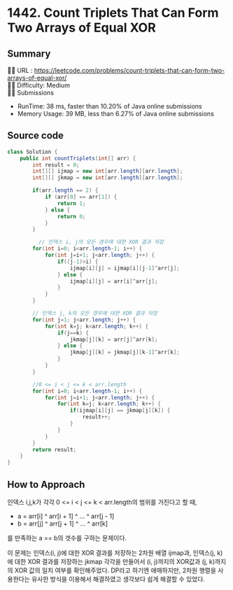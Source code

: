 # 1442. Count Triplets That Can Form Two Arrays of Equal XOR

## Summary

🙇‍♂️ URL : https://leetcode.com/problems/count-triplets-that-can-form-two-arrays-of-equal-xor/  
🤷‍♂️ Difficulty: Medium  
💆‍♂️ Submissions

- RunTime: 38 ms, faster than 10.20% of Java online submissions
- Memory Usage: 39 MB, less than 6.27% of Java online submissions

## Source code

```java
class Solution {
    public int countTriplets(int[] arr) {
        int result = 0;
        int[][] ijmap = new int[arr.length][arr.length];
        int[][] jkmap = new int[arr.length][arr.length];

        if(arr.length == 2) {
            if (arr[0] == arr[1]) {
                return 1;
            } else {
                return 0;
            }
        }

          // 인덱스 i, j의 모든 경우에 대한 XOR 결과 저장
        for(int i=0; i<arr.length-1; i++) {
            for(int j=i+1; j<arr.length; j++) {
                if((j-1)>i) {
                    ijmap[i][j] = ijmap[i][j-1]^arr[j];    
                } else {
                    ijmap[i][j] = arr[i]^arr[j];
                }
            }
        }

        // 인덱스 j, k의 모든 경우에 대한 XOR 결과 저장        
        for(int j=1; j<arr.length; j++) {
            for(int k=j; k<arr.length; k++) {
                if(j==k) {
                    jkmap[j][k] = arr[j]^arr[k];    
                } else {
                    jkmap[j][k] = jkmap[j][k-1]^arr[k];
                }
            }
        }

        //0 <= i < j <= k < arr.length
        for(int i=0; i<arr.length-1; i++) {
            for(int j=i+1; j<arr.length; j++) {
                for(int k=j; k<arr.length; k++) {
                    if(ijmap[i][j] == jkmap[j][k]) {
                        result++;
                    }    
                }  
            }
        }
        return result;
    }
}
```

## How to Approach

인덱스 i,j,k가 각각 0 <= i < j <= k < arr.length의 범위를 가진다고 할 때,

- a = arr[i] ^ arr[i + 1] ^ ... ^ arr[j - 1]
- b = arr[j] ^ arr[j + 1] ^ ... ^ arr[k]

를 만족하는 a == b의 갯수를 구하는 문제이다. 

이 문제는 인덱스(i, j)에 대한 XOR 결과를 저장하는 2차원 배열 ijmap과, 인덱스(j, k)에 대한 XOR 결과를 저장하는 jkmap 각각을 만들어서 (i, j)까지의 XOR값과 (j, k)까지의 XOR 값의 일치 여부를 확인해주었다. DP라고 하기엔 애매하지만, 2차원 행렬을 사용한다는 유사한 방식을 이용해서 해결하였고 생각보다 쉽게 해결할 수 있었다.
